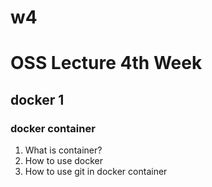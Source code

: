 # w4
# OSS Lecture 4th Week
## docker 1
### docker container

1. What is container?
2. How to use docker
3. How to use git in docker container
